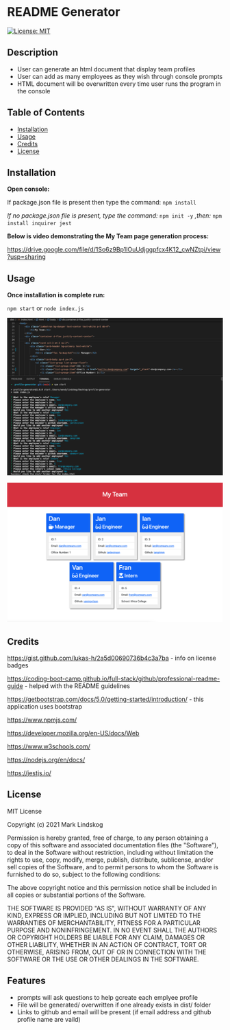# README Generator

[![License: MIT](https://img.shields.io/badge/License-MIT-yellow.svg)](https://opensource.org/licenses/MIT)

## Description

- User can generate an html document that display team profiles
- User can add as many employees as they wish through console prompts
- HTML document will be overwritten every time user runs the program in the console

## Table of Contents

- [Installation](#installation)
- [Usage](#usage)
- [Credits](#credits)
- [License](#license)

## Installation

**Open console:**

If package.json file is present then type the command: `npm install`

_If no package.json file is present, type the command:_ `npm init -y` _,then:_ `npm install inquirer jest`

**Below is video demonstrating the My Team page generation process:**

https://drive.google.com/file/d/1So6z9Bp1IOuUdjggpfcx4K12_cwNZtpi/view?usp=sharing

## Usage

**Once installation is complete run:**

`npm start` or `node index.js`

![Screenshot of prompt entries and example of card in html document](./img/html_prompt&card.png)

![Screenshot of deployed html page with 5 team members](./img/deployed_html.png)

## Credits

https://gist.github.com/lukas-h/2a5d00690736b4c3a7ba - info on license badges

https://coding-boot-camp.github.io/full-stack/github/professional-readme-guide - helped with the README guidelines

https://getbootstrap.com/docs/5.0/getting-started/introduction/ - this application uses bootstrap

https://www.npmjs.com/

https://developer.mozilla.org/en-US/docs/Web

https://www.w3schools.com/

https://nodejs.org/en/docs/

https://jestjs.io/

## License

MIT License

Copyright (c) 2021 Mark Lindskog

Permission is hereby granted, free of charge, to any person obtaining a copy
of this software and associated documentation files (the "Software"), to deal
in the Software without restriction, including without limitation the rights
to use, copy, modify, merge, publish, distribute, sublicense, and/or sell
copies of the Software, and to permit persons to whom the Software is
furnished to do so, subject to the following conditions:

The above copyright notice and this permission notice shall be included in all
copies or substantial portions of the Software.

THE SOFTWARE IS PROVIDED "AS IS", WITHOUT WARRANTY OF ANY KIND, EXPRESS OR
IMPLIED, INCLUDING BUT NOT LIMITED TO THE WARRANTIES OF MERCHANTABILITY,
FITNESS FOR A PARTICULAR PURPOSE AND NONINFRINGEMENT. IN NO EVENT SHALL THE
AUTHORS OR COPYRIGHT HOLDERS BE LIABLE FOR ANY CLAIM, DAMAGES OR OTHER
LIABILITY, WHETHER IN AN ACTION OF CONTRACT, TORT OR OTHERWISE, ARISING FROM,
OUT OF OR IN CONNECTION WITH THE SOFTWARE OR THE USE OR OTHER DEALINGS IN THE
SOFTWARE.

## Features

- prompts will ask questions to help gcreate each emplyee profile
- File will be generated/ overwritten if one already exists in dist/ folder
- Links to github and email will be present (if email address and github profile name are vaild)
